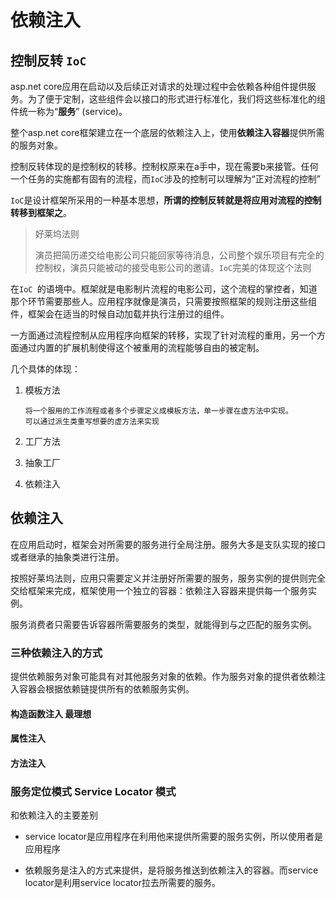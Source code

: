 # 依赖注入

## 控制反转 `IoC`

asp.net core应用在启动以及后续正对请求的处理过程中会依赖各种组件提供服务。为了便于定制，这些组件会以接口的形式进行标准化，我们将这些标准化的组件统一称为“**服务**” (service)。

整个asp.net core框架建立在一个底层的依赖注入上，使用**依赖注入容器**提供所需的服务对象。

控制反转体现的是控制权的转移。控制权原来在a手中，现在需要b来接管。任何一个任务的实施都有固有的流程，而`IoC`涉及的控制可以理解为“正对流程的控制”

`IoC`是设计框架所采用的一种基本思想，**所谓的控制反转就是将应用对流程的控制转移到框架之**。

> 好莱坞法则
>
> 演员把简历递交给电影公司只能回家等待消息，公司整个娱乐项目有完全的控制权，演员只能被动的接受电影公司的邀请。`IoC`完美的体现这个法则

在`IoC `的语境中。框架就是电影制片流程的电影公司，这个流程的掌控者，知道那个环节需要那些人。应用程序就像是演员，只需要按照框架的规则注册这些组件，框架会在适当的时候自动加载并执行注册过的组件。

一方面通过流程控制从应用程序向框架的转移，实现了针对流程的重用，另一个方面通过内置的扩展机制使得这个被重用的流程能够自由的被定制。

几个具体的体现：

1. 模板方法

   ```
   将一个服用的工作流程或者多个步骤定义成模板方法，单一步骤在虚方法中实现。
   可以通过派生类重写想要的虚方法来实现
   ```

2. 工厂方法
3. 抽象工厂
4. 依赖注入

## 依赖注入

在应用启动时，框架会对所需要的服务进行全局注册。服务大多是支队实现的接口或者继承的抽象类进行注册。

按照好莱坞法则，应用只需要定义并注册好所需要的服务，服务实例的提供则完全交给框架来完成，框架使用一个独立的容器：依赖注入容器来提供每一个服务实例。

服务消费者只需要告诉容器所需要服务的类型，就能得到与之匹配的服务实例。

### 三种依赖注入的方式

提供依赖服务对象可能具有对其他服务对象的依赖。作为服务对象的提供者依赖注入容器会根据依赖链提供所有的依赖服务实例。

#### 构造函数注入 最理想

#### 属性注入

#### 方法注入

### 服务定位模式 Service Locator 模式

和依赖注入的主要差别

- service locator是应用程序在利用他来提供所需要的服务实例，所以使用者是应用程序

- 依赖服务是注入的方式来提供，是将服务推送到依赖注入的容器。而service locator是利用service locator拉去所需要的服务。

  

